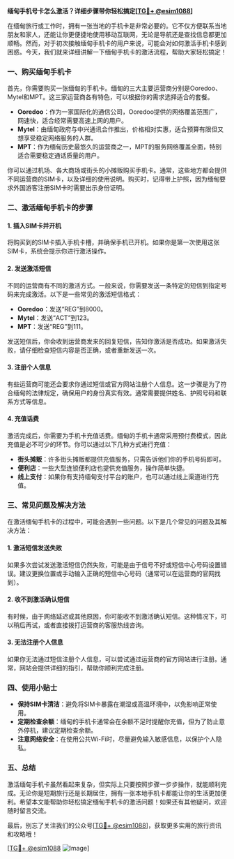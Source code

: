 **缅甸手机号卡怎么激活？详细步骤带你轻松搞定[[TG💪+ @esim1088](https://t.me/s/esim1088)]**

在缅甸旅行或工作时，拥有一张当地的手机卡是非常必要的。它不仅方便联系当地朋友和家人，还能让你更便捷地使用移动互联网，无论是导航还是查找信息都更加顺畅。然而，对于初次接触缅甸手机卡的用户来说，可能会对如何激活手机卡感到困惑。今天，我们就来详细讲解一下缅甸手机卡的激活流程，帮助大家轻松搞定！

### 一、购买缅甸手机卡

首先，你需要购买一张缅甸的手机卡。缅甸的三大主要运营商分别是Ooredoo、Mytel和MPT。这三家运营商各有特色，可以根据你的需求选择适合的套餐。

- **Ooredoo**：作为一家国际化的通信公司，Ooredoo提供的网络覆盖范围广，网速快，适合经常需要高速上网的用户。
- **Mytel**：由缅甸政府与中兴通讯合作推出，价格相对实惠，适合预算有限但又想享受稳定网络服务的人群。
- **MPT**：作为缅甸历史最悠久的运营商之一，MPT的服务网络覆盖全面，特别适合需要稳定通话质量的用户。

你可以通过机场、各大商场或街头的小摊贩购买手机卡。通常，这些地方都会提供不同运营商的SIM卡，以及详细的使用说明。购买时，记得带上护照，因为缅甸要求外国游客注册SIM卡时需要出示身份证明。

### 二、激活缅甸手机卡的步骤

#### 1. 插入SIM卡并开机

将购买到的SIM卡插入手机卡槽，并确保手机已开机。如果你是第一次使用这张SIM卡，系统会提示你进行激活操作。

#### 2. 发送激活短信

不同的运营商有不同的激活方式。一般来说，你需要发送一条特定的短信到指定号码来完成激活。以下是一些常见的激活短信格式：

- **Ooredoo**：发送“REG”到8000。
- **Mytel**：发送“ACT”到123。
- **MPT**：发送“REG”到111。

发送短信后，你会收到运营商发来的回复短信，告知你激活是否成功。如果激活失败，请仔细检查短信内容是否正确，或者重新发送一次。

#### 3. 注册个人信息

有些运营商可能还会要求你通过短信或官方网站注册个人信息。这一步骤是为了符合缅甸的法律规定，确保用户的身份真实有效。通常需要提供姓名、护照号码和联系方式等信息。

#### 4. 充值话费

激活完成后，你需要为手机卡充值话费。缅甸的手机卡通常采用预付费模式，因此充值是必不可少的环节。你可以通过以下几种方式进行充值：

- **街头摊贩**：许多街头摊贩都提供充值服务，只需告诉他们你的手机号码即可。
- **便利店**：一些大型连锁便利店也提供充值服务，操作简单快捷。
- **线上支付**：如果你有支持缅甸支付平台的账户，也可以通过线上渠道进行充值。

### 三、常见问题及解决方法

在激活缅甸手机卡的过程中，可能会遇到一些问题。以下是几个常见的问题及其解决方法：

#### 1. 激活短信发送失败

如果多次尝试发送激活短信仍然失败，可能是由于信号不好或短信中心号码设置错误。建议更换位置或手动输入正确的短信中心号码（通常可以在运营商的官网找到）。

#### 2. 收不到激活确认短信

有时候，由于网络延迟或其他原因，你可能收不到激活确认短信。这种情况下，可以稍后再试，或者直接拨打运营商的客服热线咨询。

#### 3. 无法注册个人信息

如果你无法通过短信注册个人信息，可以尝试通过运营商的官方网站进行注册。通常，网站会提供详细的指引，帮助你顺利完成注册。

### 四、使用小贴士

- **保持SIM卡清洁**：避免将SIM卡暴露在潮湿或高温环境中，以免影响正常使用。
- **定期检查余额**：缅甸的手机卡通常会在余额不足时提醒你充值，但为了防止意外停机，建议定期检查余额。
- **注意网络安全**：在使用公共Wi-Fi时，尽量避免输入敏感信息，以保护个人隐私。

### 五、总结

激活缅甸手机卡虽然看起来复杂，但实际上只要按照步骤一步步操作，就能顺利完成。无论你是短期旅行还是长期居住，拥有一张本地手机卡都能让你的生活更加便利。希望本文能帮助你轻松搞定缅甸手机卡的激活问题！如果还有其他疑问，欢迎随时留言交流。

最后，别忘了关注我们的公众号[[TG💪+ @esim1088](https://t.me/s/esim1088)]，获取更多实用的旅行资讯和攻略哦！

[[TG💪+ @esim1088](https://t.me/s/esim1088) ![Image](https://i.postimg.cc/4NQfJmqS/Snipaste-2025-05-13-00-14-12.png)]